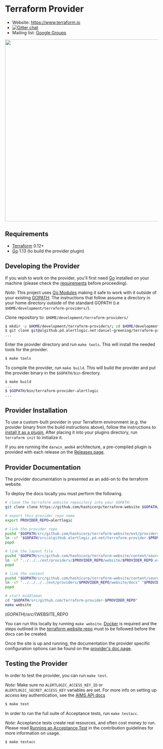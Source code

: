 Terraform Provider
==================

- Website: https://www.terraform.io
- [![Gitter chat](https://badges.gitter.im/hashicorp-terraform/Lobby.png)](https://gitter.im/hashicorp-terraform/Lobby)
- Mailing list: [Google Groups](http://groups.google.com/group/terraform-tool)

<img src="https://cdn.rawgit.com/hashicorp/terraform-website/master/content/source/assets/images/logo-hashicorp.svg" width="600px">

Requirements
------------

- [Terraform](https://www.terraform.io/downloads.html) 0.12+
- [Go](https://golang.org/doc/install) 1.13 (to build the provider plugin)

Developing the Provider
---------------------

If you wish to work on the provider, you'll first need [Go](http://www.golang.org) installed on your machine (please check the [requirements](#Requirements) before proceeding).

*Note:* This project uses [Go Modules](https://blog.golang.org/using-go-modules) making it safe to work with it outside of your existing [GOPATH](http://golang.org/doc/code.html#GOPATH). The instructions that follow assume a directory in your home directory outside of the standard GOPATH (i.e `$HOME/development/terraform-providers/`).

Clone repository to: `$HOME/development/terraform-providers/`

```sh
$ mkdir -p $HOME/development/terraform-providers/; cd $HOME/development/terraform-providers/
$ git clone git@algithub.pd.alertlogic.net:daniel-greening/terraform-provider-alertlogic
...
```

Enter the provider directory and run `make tools`. This will install the needed tools for the provider.

```sh
$ make tools
```

To compile the provider, run `make build`. This will build the provider and put the provider binary in the `$GOPATH/bin` directory.

```sh
$ make build
...
$ $GOPATH/bin/terraform-provider-alertlogic
...
```

Provider Installation
----------------------

To use a custom-built provider in your Terraform environment (e.g. the provider binary from the build instructions above), follow the instructions to [install it as a plugin.](https://www.terraform.io/docs/plugins/basics.html#installing-a-plugin) After placing it into your plugins directory,  run `terraform init` to initialize it.

If you are running the `darwin_amd64` architecture, a pre-compiled plugin is provided with each release on the [Releases page](https://algithub.pd.alertlogic.net/daniel-greening/terraform-provider-alertlogic/releases). 

Provider Documentation
---------------------------------
The provider documentation is presented as an add-on to the terraform website.  

To deploy the docs locally you must perform the following.

```bash
# clone the terraform website repository into your GOPATH:
git clone clone https://github.com/hashicorp/terraform-website $GOPATH/src/github.com/hashicorp/terraform-website

# export this provider repo name
export PROVIDER_REPO=alertlogic

# link the provider repo
pushd "$GOPATH/src/github.com/hashicorp/terraform-website/ext/providers"
ln -sf "$GOPATH/src/algithub.alertlogic.pd.net/terraform-provider-$PROVIDER_REPO" "$PROVIDER_REPO"
popd

# link the layout file
pushd "$GOPATH/src/github.com/hashicorp/terraform-website/content/source/layouts"
ln -sf "../../../ext/providers/$PROVIDER_REPO/website/$PROVIDER_REPO.erb" "$PROVIDER_REPO.erb"
popd

# link the content
pushd "$GOPATH/src/github.com/hashicorp/terraform-website/content/source/docs/providers"
ln -sf "../../../../ext/providers/$PROVIDER_REPO/website/docs" "$PROVIDER_REPO"
popd

# start middleman
cd "$GOPATH/src/github.com/terraform-provider-$PROVIDER_REPO"
make website

```


$(GOPATH)/src/$(WEBSITE_REPO

You can run this locally by running `make website`. [Docker](https://www.docker.com/) is required and the steps outlined in the [terraform website repo](https://github.com/hashicorp/terraform-website#new-provider-repositories) must to be followed before the docs can be created.

Once the site is up and running, the documentation the provider specific configuration options can be found on the [provider's doc page](https://localhost:4567/docs/providers/alertlogic/index.html). 

Testing the Provider
---------------------------

In order to test the provider, you can run `make test`.

*Note:* Make sure no `ALERTLOGIC_ACCESS_KEY_ID` or `ALERTLOGIC_SECRET_ACCESS_KEY` variables are set. For more info on setting up access key authentication, see the [AIMS API docs](https://console.cloudinsight.alertlogic.com/api/aims/#api-AIMS_User_Resources-CreateAccessKey)
```sh
$ make test
```

In order to run the full suite of Acceptance tests, run `make testacc`.

*Note:* Acceptance tests create real resources, and often cost money to run. Please read [Running an Acceptance Test](https://github.com/terraform-providers/terraform-provider-aws/blob/master/.github/CONTRIBUTING.md#running-an-acceptance-test) in the contribution guidelines for more information on usage.

```sh
$ make testacc
```
